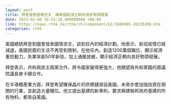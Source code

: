 ```yaml
---
layout: post
title: 拜登發表國情咨文　稱美國經濟正朝向良好勢頭發展
date: 2023-02-08 10:53:20.000000000 +08:00
link: https://news.rthk.hk/rthk/ch/component/k2/1686965-20230208.htm
categories: rthk
---
```


美國總統拜登到國會發表國情咨文，談到任內的經濟計劃。他表示，新冠疫情已經減退，美國民眾的生活不再受到限制，在他任內，創造1200萬個職位，顯示經濟重拾動力，失業率創50年新低，加上通脹放緩，顯示經濟正朝向良好勢頭發展。

拜登表示，共和與民主兩黨合作，將令國家變得更強大，他期望與共和黨籍的眾議院議長麥卡錫合作。

在半導體產業方面，拜登希望確保晶片的供應鏈源自美國，未來亦會加強投資在相關的行業，並創造大量職位。他又提出基建的新準則，要求興建聯邦政府基建的所有物料，都來自美國。
